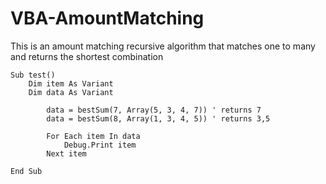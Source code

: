 # VBA-AmountMatching

This is an amount matching recursive algorithm that matches one to many and returns the shortest combination


```VBA
Sub test()
    Dim item As Variant
    Dim data As Variant
    
        data = bestSum(7, Array(5, 3, 4, 7)) ' returns 7
        data = bestSum(8, Array(1, 3, 4, 5)) ' returns 3,5
        
        For Each item In data
            Debug.Print item
        Next item

End Sub
```
